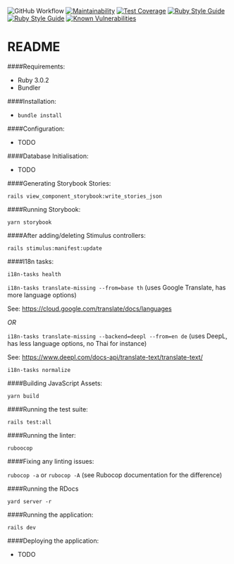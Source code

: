 ![GitHub Workflow](https://github.com/andrewfoster73/catalogue_cleanser/actions/workflows/rubyonrails.yml/badge.svg)
[![Maintainability](https://api.codeclimate.com/v1/badges/ab8fde07ac74a69788ef/maintainability)](https://codeclimate.com/github/andrewfoster73/catalogue_cleanser/maintainability)
[![Test Coverage](https://api.codeclimate.com/v1/badges/ab8fde07ac74a69788ef/test_coverage)](https://codeclimate.com/github/andrewfoster73/catalogue_cleanser/test_coverage)
[![Ruby Style Guide](https://img.shields.io/badge/code_style-rubocop-brightgreen.svg)](https://github.com/rubocop/rubocop)
[![Ruby Style Guide](https://img.shields.io/badge/code_style-community-brightgreen.svg)](https://rubystyle.guide)
[![Known Vulnerabilities](https://snyk.io/test/github/andrewfoster73/catalogue_cleanser/badge.svg)](https://snyk.io/test/github/andrewfoster73/catalogue_cleanser)

# README

####Requirements:
* Ruby 3.0.2
* Bundler

####Installation:
* `bundle install`

####Configuration:
* TODO

####Database Initialisation:
* TODO

####Generating Storybook Stories:

`rails view_component_storybook:write_stories_json`

####Running Storybook:

`yarn storybook`

####After adding/deleting Stimulus controllers:

`rails stimulus:manifest:update`

####I18n tasks:

`i18n-tasks health`

`i18n-tasks translate-missing --from=base th` (uses Google Translate, has more language options)

See: https://cloud.google.com/translate/docs/languages

_OR_

`i18n-tasks translate-missing --backend=deepl --from=en de` (uses DeepL, has less language options, no Thai for instance)

See: https://www.deepl.com/docs-api/translate-text/translate-text/

`i18n-tasks normalize`

####Building JavaScript Assets:

`yarn build`

####Running the test suite:

`rails test:all`

####Running the linter:

`ruboocop`

####Fixing any linting issues:

`rubocop -a` or `rubocop -A` (see Rubocop documentation for the difference)

####Running the RDocs

`yard server -r`

####Running the application:

`rails dev`

####Deploying the application:
* TODO